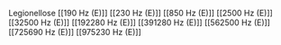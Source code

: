 Legionellose
[[190 Hz (E)]]
[[230 Hz (E)]]
[[850 Hz (E)]]
[[2500 Hz (E)]]
[[32500 Hz (E)]]
[[192280 Hz (E)]]
[[391280 Hz (E)]]
[[562500 Hz (E)]]
[[725690 Hz (E)]]
[[975230 Hz (E)]]